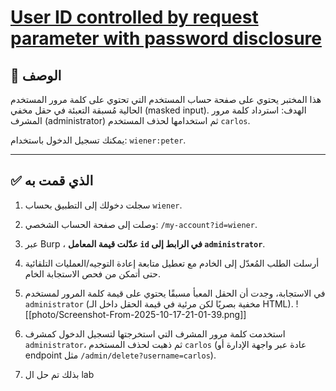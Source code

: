 # [User ID controlled by request parameter with password disclosure](https://portswigger.net/web-security/access-control/lab-user-id-controlled-by-request-parameter-with-password-disclosure)

## 📝 الوصف

هذا المختبر يحتوي على صفحة حساب المستخدم التي تحتوي على كلمة مرور المستخدم الحالية مُسبقة التعبئة في حقل مخفي (masked input). الهدف: استرداد كلمة مرور المشرف (administrator) ثم استخدامها لحذف المستخدم `carlos`.

يمكنك تسجيل الدخول باستخدام: `wiener:peter`.

---

## ✅ الذي قمت به

1. سجلت دخولك إلى التطبيق بحساب `wiener`.
    
2. وصلت إلى صفحة الحساب الشخصي: `/my-account?id=wiener`.
    
3. عبر Burp ، **عدّلت قيمة المعامل `id` في الرابط إلى `administrator`**.
    
4. أرسلت الطلب المُعدّل إلى الخادم مع تعطيل متابعة إعادة التوجيه/العمليات التلقائية حتى أتمكن من فحص الاستجابة الخام.
    
5. في الاستجابة، وجدت أن الحقل المعبأ مسبقًا يحتوي على قيمة كلمة المرور لمستخدم `administrator` (مخفية بصريًا لكن مرئية في قيمة الحقل داخل الـ HTML).
    ![[photo/Screenshot-From-2025-10-17-21-01-39.png]]
    
6. استخدمت كلمة مرور المشرف التي استخرجتها لتسجيل الدخول كمشرف `administrator`، ثم ذهبت لحذف المستخدم `carlos` (عادة عبر واجهة الإدارة أو endpoint مثل `/admin/delete?username=carlos`).
    
7. بذلك تم حل ال lab